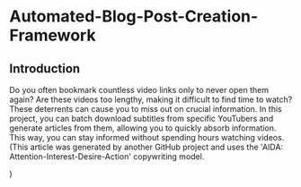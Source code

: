 # Automated-Blog-Post-Creation-Framework
## Introduction
Do you often bookmark countless video links only to never open them again? Are these videos too lengthy, making it difficult to find time to watch? These deterrents can cause you to miss out on crucial information. In this project, you can batch download subtitles from specific YouTubers and generate articles from them, allowing you to quickly absorb information. This way, you can stay informed without spending hours watching videos.
(This article was generated by another GitHub project and uses the 'AIDA: Attention-Interest-Desire-Action' copywriting model.





)